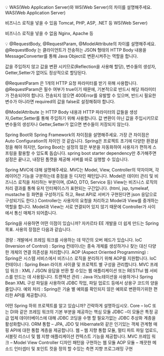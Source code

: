 💡 WAS(Web Application Server)와 WS(Web Server)의 차이를 설명해주세요.
WAS(Web Application Server)

비즈니스 로직을 넣을 수 있음
Tomcat, PHP, ASP, .NET 등
WS(Web Server)

비즈니스 로직을 넣을 수 없음
Nginx, Apache 등

💡 @RequestBody, @RequestParam, @ModelAttribute의 차이를 설명해주세요.
@RequestBody 는 클라이언트가 전송하는 JSON 형태의 HTTP Body 내용을 MessageConverter를 통해 Java Object로 변환시켜주는 역할을 합니다.

값을 주입하지 않고 값을 변환 시키므로(Reflection을 사용해 할당), 변수들의 생성자, Getter,Setter가 없어도 정상적으로 할당된다.

@RequestParam 은 1개의 HTTP 요청 파라미터를 받기 위해 사용합니다. @RequestParam은 필수 여부가 true이기 때문에,
기본적으로 반드시 해당 파라미터가 전송되어야 합니다. 전송되지 않으면 400Error를 유발할 수 있으며,
반드시 필요한 변수가 아니라면 required의 값을 false로 설정해줘야 합니다.

@ModelAttribute 는 HTTP Body 내용과 HTTP 파라미터의 값들을 생성자,Getter,Setter를 통해 주입하기 위해 사용합니다.
값 변환이 아닌 값을 주입시키므로 변수들의 생성자나 Getter,Setter가 없으면 변수들이 저장되지 않는다.

Spring Boot와 Spring Framework의 차이점을 설명해주세요.
가장 큰 차이점은 Auto Configuration의 차이인 것 같습니다. Spring은 프로젝트 초기에 다양한 환경설정을 해야 하지만,
Spring Boot는 설정의 많은 부분을 자동화하여 사용자가 편하게 스프링을 활용할 수 있도록 돕습니다.
spring boot starter dependency만 추가해주면 설정은 끝나고, 내장된 톰캣을 제공해 서버를 바로 실행할 수 있습니다.

Spring MVC에 대해 설명해주세요.
MVC는 Model, View, Controller의 약자이며, 각 레이어간 기능을 구분하는데 중점을 둔 디자인 패턴입니다.
Model은 데이터 관리 및 비즈니스 로직을 처리하는 부분이며, (DAO, DTO, Service 등)
View는 비즈니스 로직의 처리 결과를 통해 유저 인터페이스가 표현되는 구간입니다. (html, jsp, tymeleaf, mustache 등 화면을 구성하기도 하고, Rest API로 서버가 구현된다면 json 응답으로 구성되기도 한다.)
Controller는 사용자의 요청을 처리하고 Model과 View를 중개하는 역할을 합니다. Model과 View는 서로 연결되어 있지 않기 때문에 Controller가 사이에서 통신 매체가 되어줍니다.

Spring을 사용하면 어떤 이점이 있습니까?
자카르타 EE 개발을 더 쉽게 만드는 Spring 목표. 사용의 장점은 다음과 같습니다.

경량 : 개발에서 프레임 워크를 사용하는 데 약간의 오버 헤드가 있습니다.
IoC (Inversion of Control) : Spring 컨테이너는 종속 개체를 생성하거나 찾는 대신 다양한 개체의 연결 의존성을 처리합니다.
AOP (Aspect Oriented Programming) : Spring은 시스템 서비스에서 비즈니스 로직을 분리하기 위해 AOP를 지원합니다.
IoC 컨테이너 : Spring Bean 라이프 사이클 및 프로젝트 별 구성을 관리합니다.
MVC 프레임 워크 : XML / JSON 응답을 반환 할 수있는 웹 애플리케이션 또는 RESTful 웹 서비스를 만드는 데 사용됩니다.
트랜잭션 관리 : Java 어노테이션을 사용하거나 Spring Bean XML 구성 파일을 사용하여 JDBC 작업, 파일 업로드 등에서 상용구 코드의 양을 줄입니다.
예외 처리 : Spring은 기술 별 예외를 확인되지 않은 예외로 변환하기위한 편리한 API를 제공합니다.


어떤 Spring 하위 ​​프로젝트를 알고 있습니까? 간략하게 설명하십시오.
Core – IoC 또는 DI와 같은 프레임 워크의 기본 부분을 제공하는 핵심 모듈
JDBC –이 모듈은 특정 공급 업체 데이터베이스에 대해 JDBC 코딩을 수행 할 필요가없는 JDBC 추상화 계층을 활성화합니다.
ORM 통합 – JPA, JDO 및 Hibernate와 같은 인기있는 객체 관계형 매핑 API에 대한 통합 계층을 제공합니다.
웹 – 웹 지향 통합 모듈, 멀티 파트 파일 업로드, 서블릿 리스너 및 웹 지향 애플리케이션 컨텍스트 기능을 제공합니다.
MVC 프레임 워크 – Model View Controller 디자인 패턴을 구현하는 웹 모듈
AOP 모듈 – 깨끗한 메소드 인터셉터 및 포인트 컷을 정의 할 수있는 측면 지향 프로그래밍 구현